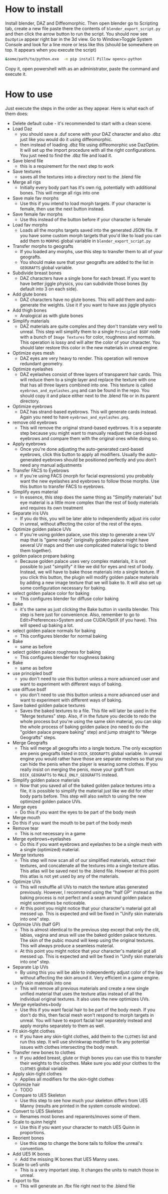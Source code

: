 # How to install 

Install blender, DAZ and Diffeomorphic.
Then open blender go to Scripting tab, create a new file paste there the contents of `blender_export_script.py` and then click the arrow button to run the script.
You should now see `DazOptim` appear right bar in the 3d view.
Go to Window>Toggle System Console and look for a line more or less like this (should be somewhere on top. It appears when you execute the script)
```bash
&some/path/to/python.exe  -m pip install Pillow opencv-python
```
Copy it, open powershell with as an administrator, paste the command and execute it. 

# How to use

Just execute the steps in the order as they appear. Here is what each of them does:

- Delete default cube - it's recommended to start with a clean scene.
- Load Daz 
  - you should save a .duf scene with your DAZ character and also .dbz just like you would do it using diffeomorphic.
  - then instead of loading .dbz file using diffeomorphic use DazOptim. It will set up the import procedure with all the right configurations. You just need to find the .dbz file and load it. 
- Save blend file
  - this is a requirement for the next step to work
- Save textures
  - saves all the textures into a directory next to the .blend file
- Merge all rigs
  - Initially every body part has it's own rig, potentially with additional bones. This will merge all rigs into one 
- Save male fav morphs
  - Use this if you intend to load morph targets. If your character is female, then use the next button instead. 
- Save female fav morphs
  - Use this instead of the button before if your character is female
- Load fav morphs
  - Loads all the morphs targets saved into the generated JSON file. If you have some custom morph targets that you'd like to load you can add them to `MORPHS` global variable in `blender_export_script.py`
- Transfer morphs to geografts
  - If you loaded any morphs, use this step to transfer them to all of your geografts. 
  - You should make sure that your geografts are added to the list in `GEOGRAFTS` global variable.
- Subdivide breast bones
  - DAZ characters have a single bone for each breast. If you want to have better jiggle physics, you can subdivide those bones (by default into 3 on each side).  
- Add glute bones
  - DAZ characters have no glute bones. This will add them and auto-generate the weights. Use it if you want to have ass jiggle physics
- Add thigh bones
  - Analogical as with glute bones  
- Simplify materials
  - DAZ materials are quite complex and they don't translate very well to unreal. This step will simplify them to a single `Principled BSDF` node with a bunch of `Image Textures` for color, roughness and normals. This operation is lossy and will alter the color of your character. You should later restore this color in the new materials in unreal engine. 
- Optimize eyes mesh
  - DAZ eyes are very heavy to render. This operation will remove redundant geometry.
- Optimize eyelashes
  - DAZ eyelashes consist of three layers of transparent hair cards. This will reduce them to a single layer and replace the texture with one that has all three layers combined into one. This texture is called `eyebrows_and_eyelashes.png` and can be found in the repo. You should copy it and place either next to the .blend file or in its parent directory.  
- Optimize eyebrows
  - DAZ has strand-based eyebrows. This will generate cards instead. Again you need to have `eyebrows_and_eyelashes.png`. 
- remove old eyebrows
  - This will remove the original strand-based eyebrows. It is a separate step because you might want to manually readjust the card-based eyebrows and compare them with the original ones while doing so. 
- Apply eyebrows
  - Once you're done adjusting the auto-generated card-based eyebrows, click this button to apply all modifiers. Usually the auto-generated eyebrows should be positioned perfectly and you don't need any manual adjustments
- Transfer FACS to Eyebrows
  - If you're using FACS (morph for facial expressions) you probably want the new eyelashes and eyebrows to follow those morphs. Use this button to transfer FACS to eyebrows.
- Simplify eyes material
  - In essence, this step does the same thing as "Simplify materials" but eye material is a little more complex than the rest of body materials and requires its own treatment  
- Separate iris UVs
  - If you do this, you will be later able to independently adjust iris color in unreal, without affecting the color of the rest of the eyes.
- Optimize golden palace UVs
  - If you're using golden palace, use this step to generate a new UV map that is "game ready" (originally golden palace might have several UV maps and then use complicated material logic to blend them together).
- golden palace prepare baking
  - Because golden palace uses very complex materials, it is not possible to just "simplify" it like we did for eyes and rest of body. Instead, we will have to bake those materials into a single texture. If you click this button, the plugin will modify golden palace materials by adding a new image texture that we will bake to. It will also set up some configuration necessary for baking.
- select golden palace color for baking
  - This configures blender for diffuse color baking
- Bake
  - it's the same as just clicking the Bake button in vanilla blender. This step is here just for convenience. Also, remember to go to Edit>Preferences>System and use CUDA/OptiX (if you have). This will speed up baking a lot. 
- select golden palace normals for baking
  - This configures blender for normal baking
- Bake
  - same as before
- select golden palace roughness for baking
  - This configures blender for roughness baking
- Bake
  - same as before
- use principled bsdf
  - you don't need to use this button unless a more advanced user and want to experiment with different ways of baking.
- use diffuse bsdf
  - you don't need to use this button unless a more advanced user and want to experiment with different ways of baking.
- Save baked golden palace textures
  - Saves the baked textures to a file. This file will later be used in the "Merge textures" step. Also, if in the future you decide to redo the whole process but you're using the same skin material, you can skip the whole process of baking golden palace (no need to do the "golden palace prepare baking" step) and jump straight to "Merge Geografts" steps.  
- Merge Geografts
  - This will merge all geografts into a isngle texture. The only exception are penis geografts listed in `DICK_GEOGRAFTS` global variable. In unreal engine you would rather have those are separate meshes so that you can hide the penis when the player is wearing some clothes. If you really insist on merging the penis, move your graft from `DICK_GEOGRAFTS` to `MALE_ONLY_GEOGRAFTS` instead.
- Simplify golden palace materials
  - Now that you saved all of the baked golden palace textures into a file, it is possible to simplify the material just like we did for other body parts before. This step will also switch to using the new optimized golden palace UVs.
- Merge eyes
  - Do this if you want the eyes to be part of the body mesh
- Merge mouth
 - Do this if you want the mouth to be part of the body mesh
- Remove tear
  - This is not necessary in a game
- Merge eyebrows+eyelashes
  - Do this if you want eyebrows and eyelashes to be a single mesh with a single (optimized) material.
- Merge textures
  - This step will now scan all of our simplified materials, extract their textures, and concatenate all the textures into a single texture atlas. This atlas will be saved next to the .blend file. However at this point this atlas is not yet used by any of the materials. 
- Optimize UVs
  - This will reshuffle all UVs to match the texture atlas generated previously. However, I recommend using the "half GP" instead as the baking process is not perfect and a seam around golden palace might sometimes be noticeable.
  - At this point you might notice that your character's material got all messed up. This is expected and will be fixed in "Unify skin materials into one" step.
- Optimize UVs (half GP)
  - This is almost identical to the previous step except that only the clit, labias, vagina and anus will use the baked golden palace textures. The skin of the pubic mound will keep using the original textures. This will always produce a seamless material.
  - At this point you might notice that your character's material got all messed up. This is expected and will be fixed in "Unify skin materials into one" step.
- Separate Lip UVs
  - By using this you will be able to independently adjust color of the lips without affecting the skin around it. Very efficient in a game engine.
- Unify skin materials into one
  - This will remove all previous materials and create a new single unified material that uses the texture atlas instead of all the individual original textures. It also uses the new optimizes UVs.
- Merge eyelashes+body
  - Use this if you want facial hair to be part of the body mesh. If you don't do this, then facial mesh won't respond to morph targets in unreal. You will have to export facial hair separately instead and apply morphs separately to them as well.  
- Fit skin-tight clothes
  - If you have any skin-tight clothes, add them to the `CLOTHES` list and run this step. It will use shrinkwrap modifier to fix any potential issues with clothes intersecting the body mesh. 
- Transfer new bones to clothes
  - If you added breast, glute or thigh bones you can use this to transfer their weights to the clocthes. Make sure you add your clothes to the `CLOTHES` global variable
- Apply skin-tight clothes
  - Applies all modifiers for the skin-tight clothes
- Optimize hair
  - TODO
- Compare to UE5 Skeleton
  - Use this step to see how much your skeleton differs from UE5 Manny (results are printed in the system console window).
- Convert to UE5 Skeleton
  - Renames most bones and reparents/moves some of them. 
- Scale to quinn height
  - Use this if you want your character to match UE5 Quinn in proportions.
- Reorient bones
  - Use this step to change the bone tails to follow the unreal's convention. 
- Add UE5 IK bones
  - Add the missing IK bones that UE5 Manny uses.
- Scale to ue5 units
  - This is a very important step. It changes the units to match those in unreal.
- Export to fbx
  - This will generate an .fbx file right next to the .blend file